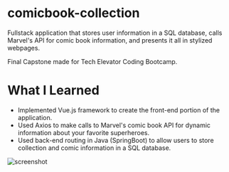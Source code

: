 # comicbook-collection

Fullstack application that stores user information in a SQL database, calls Marvel's API for comic book information, and presents it all in stylized webpages.

Final Capstone made for Tech Elevator Coding Bootcamp.

# What I Learned

* Implemented Vue.js framework to create the front-end portion of the application.
* Used Axios to make calls to Marvel's comic book API for dynamic information about your favorite superheroes.
* Used back-end routing in Java (SpringBoot) to allow users to store collection and comic information in a SQL database.

![screenshot](https://github.com/wade-loccisano/readme-files/blob/master/comicbook-collection-imgs/comicbook-collection1.png)
